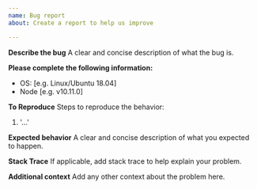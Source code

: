 ```yaml
---
name: Bug report
about: Create a report to help us improve

---
```


**Describe the bug**
A clear and concise description of what the bug is.

**Please complete the following information:**
 - OS: [e.g. Linux/Ubuntu 18.04]
 - Node [e.g. v10.11.0]

**To Reproduce**
Steps to reproduce the behavior:
1. '...'

**Expected behavior**
A clear and concise description of what you expected to happen.

**Stack Trace**
If applicable, add stack trace to help explain your problem.

**Additional context**
Add any other context about the problem here.
